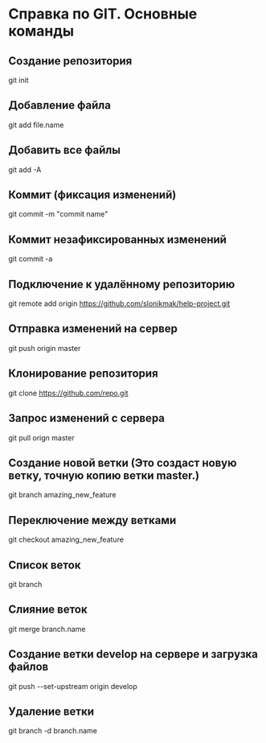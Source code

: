 # Справка по GIT. Основные команды

## Создание репозитория

git init

## Добавление файла

git add file.name

## Добавить все файлы

git add -A

## Коммит (фиксация изменений)

git commit -m "commit name"

## Коммит незафиксированных изменений

git commit -a

## Подключение к удалённому репозиторию

git remote add origin https://github.com/slonikmak/help-project.git

## Отправка изменений на сервер

git push origin master

## Клонирование репозитория

git clone https://github.com/repo.git

## Запрос изменений с сервера

git pull orign master

## Создание новой ветки (Это создаст новую ветку, точную копию ветки master.)

git branch amazing_new_feature

## Переключение между ветками

git checkout amazing_new_feature

## Список веток

git branch

## Слияние веток

git merge branch.name

## Создание ветки develop на сервере и загрузка файлов

git push --set-upstream origin develop

## Удаление ветки

git branch -d branch.name